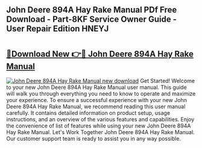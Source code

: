 ## John Deere 894A Hay Rake Manual PDf Free Download - Part-8KF Service Owner Guide - User Repair Edition HNEYJ

# <h2><a href="http://bc91313.oget.top/?id=John+Deere+894A+Hay+Rake+Manual">🔗Download New 👉🔴 John Deere 894A Hay Rake Manual</a></h2>

[![John Deere 894A Hay Rake Manual new download](https://i.imgur.com/5g1atiW.png)](http://bc91313.oget.top/?id=John+Deere+894A+Hay+Rake+Manual)
Get Started! Welcome to your new John Deere 894A Hay Rake Manual user manual. This guide will walk you through everything you need to know to operate and maximize your experience. To ensure a successful experience with your new John Deere 894A Hay Rake Manual, we recommend reading this user manual carefully. It contains detailed information on product setup, usage instructions, and an overview of the various features and capabilities. Enjoy the convenience of list of features while using your new John Deere 894A Hay Rake Manual. Let's Work Together John Deere 894A Hay Rake Manual. Our customer support team is ready to assist you in any way possible.
